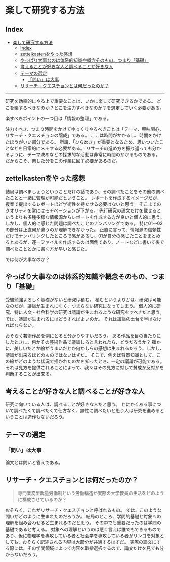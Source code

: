 # 楽して研究する方法

## Index

- [楽して研究する方法](#楽して研究する方法)
  - [Index](#index)
  - [zettelkastenをやった感想](#zettelkastenをやった感想)
  - [やっぱり大事なのは体系的知識や概念そのもの、つまり「基礎」](#やっぱり大事なのは体系的知識や概念そのものつまり基礎)
  - [考えることが好きな人と調べることが好きな人](#考えることが好きな人と調べることが好きな人)
  - [テーマの選定](#テーマの選定)
    - [「問い」は大事](#問いは大事)
  - [リサーチ・クエスチョンとは何だったのか？](#リサーチクエスチョンとは何だったのか)

---

研究を効率的にやる上で重要なことは、いかに楽して研究できるかである。
どこを楽するべきなのか？どこを注力すべきなのか？を選定していく必要がある。

楽すべきポイントの一つ目は「情報の整理」である。

注力すべき、つまり時間をかけてゆっくりやるべきことは「テーマ、興味関心、リサーチ・クエスチョンの醸成」である。
ここは時間がかかるし、時間をかけたほうがいい部分である。
所謂、「ひらめき」が重要となるため、思いついたことなどを日常的にメモする必要がある。
リサーチの進め方を振り返っても分かるように、テーマ決めなどの探求的な活動は非常に時間のかかるものである。
だからこそ、楽した分をこの作業に回す必要があるのだ。

## zettelkastenをやった感想

結局は調べましょうということだけの話であり、その調べたことをその他の調べたことと一緒に管理が可能だということ。
レポートを作成するイメージだが、授業で提出するレポートほど学術性を持たせる必要はないと思う。
そこまでのクオリティを常にはモチベーションが下がる。
先行研究の論文だけを載せるというよりも多種多様な情報源からレポートを作成する方が良いと個人的に思う。
しかし、個人的に感じた問題は調べたことのナンバリングである。
特に01～02の部分は正直何が違うのか理解できなかった。
正直に言って、情報源の信頼性だけでナンバリングしたところで感があるし、01が自分の感じたことをまとめるとあるが、逐一ファイルを作成するのは面倒であり、ノートなどに書いて後で調べたこととかに書く方が早いと感じた。

では何が大事なのか？

## やっぱり大事なのは体系的知識や概念そのもの、つまり「基礎」

受験勉強よろしく基礎がないと研究は積む。
積むというよりかは、研究は可能なのだが、議論が生まれにくく、つまらない研究になってしまう。
個人的に研究、特に人文・社会科学の研究は議論が生まれるような研究をすべきだと思う。
では、議論が生まれるにはどうすればよいのか。
それは議論の土台を学ばなければならない。

おそらく芸術作品を例にとると分かりやすいだろう。
ある作品を目の当たりにしたときに、何かその芸術作品で議論しろと言われたら、どうだろうか？
確かに、美しいだとか絵がうまいだとか何かしらの感想は生まれるだろう、しかし、議論が出来るほどのものではないはずだ。
そこで、例えば背景知識として、この絵がどのような状況で描かれたのかを知ったとき、一定の議論が可能である。
それは見方を提供されることによって、我々はその見方に対して賛成か反対かを判断することが出来る。

## 考えることが好きな人と調べることが好きな人

研究に向いている人は、調べることが好きな人だと思う。
とにかくある事について調べたくて調べたくて仕方なく、無性に調べたいと思う人は研究を進めるということは造作もないだろう。

## テーマの選定

### 「問い」は大事

論文とは問いと答えである。

## リサーチ・クエスチョンとは何だったのか？

> 専門業務型裁量労働制という労働構造が実際の大学教員の生活をどのように構成させているのか？

おそらく、これがリサーチ・クエスチョンと呼ばれるもの。
では、このような問いがどのように生まれたのだろうか。
結局のところ、学問的基礎と対象への理解を組み合わせると生まれるのだと思う。
その中でも重要だったのは学問の基礎であると考える。
対象への理解というのは悪く言えば誰でもできるものであり、仮に物理学を専攻している者と社会学を専攻している者がリンゴを対象としても、おそらく記述される内容は大部分が共通するはずだ。
実際の論文にする際には、その学問領域によって内容を取捨選択するので、論文だけを見ても分からないだろう。
